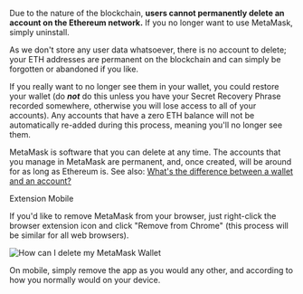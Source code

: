 Due to the nature of the blockchain, **users cannot permanently delete an account on the Ethereum network.** If you no longer want to use MetaMask, simply uninstall. 


As we don't store any user data whatsoever, there is no account to delete; your ETH addresses are permanent on the blockchain and can simply be forgotten or abandoned if you like.


If you really want to no longer see them in your wallet, you could restore your wallet (do ***not*** do this unless you have your Secret Recovery Phrase recorded somewhere, otherwise you will lose access to all of your accounts). Any accounts that have a zero ETH balance will not be automatically re-added during this process, meaning you'll no longer see them.


MetaMask is software that you can delete at any time. The accounts that you manage in MetaMask are permanent, and, once created, will be around for as long as Ethereum is. See also: [What's the difference between a wallet and an account?](https://support.metamask.io/hc/en-us/articles/13466457757211) 




Extension Mobile


If you'd like to remove MetaMask from your browser, just right-click the browser extension icon and click "Remove from Chrome" (this process will be similar for all web browsers).


![How can I delete my MetaMask Wallet](https://support.metamask.io/hc/article_attachments/9219289104283)




On mobile, simply remove the app as you would any other, and according to how you normally would on your device.


 



